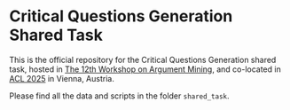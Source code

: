# Critical Questions Generation Shared Task

This is the official repository for the Critical Questions Generation shared task, hosted in [The 12th Workshop on Argument Mining](https://argmining-org.github.io/2025/), and co-located in [ACL 2025](https://2025.aclweb.org/) in Vienna, Austria.

Please find all the data and scripts in the folder ```shared_task```.
